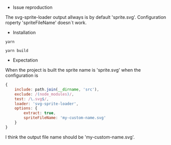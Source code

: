 * Issue reproduction

The svg-sprite-loader output allways is by default 'sprite.svg'. Configuration roperty 'spriteFileName' doesn´t work.

* Installation

```
yarn 

yarn build
```

* Expectation

When the project is built the sprite name is 'sprite.svg' when the configuration is 
```javascript 
{
    include: path.join(__dirname, 'src'),
    exclude: /(node_modules)/,
    test: /\.svg$/,
    loader: 'svg-sprite-loader',
    options: {
        extract: true,
        spriteFileName: 'my-custom-name.svg'
    }
}
```

I think the output file name should be 'my-custom-name.svg'.